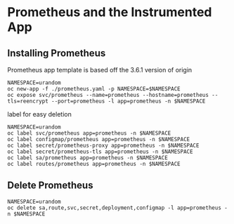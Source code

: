 # Prometheus and the Instrumented App

## Installing Prometheus

Prometheus app template is based off the 3.6.1 version of origin

```
NAMESPACE=urandom
oc new-app -f ./prometheus.yaml -p NAMESPACE=$NAMESPACE
oc expose svc/prometheus --name=prometheus --hostname=prometheus --tls=reencrypt --port=prometheus -l app=prometheus -n $NAMESPACE
```

label for easy deletion

```
NAMESPACE=urandom
oc label svc/prometheus app=prometheus -n $NAMESPACE
oc label configmap/prometheus app=prometheus -n $NAMESPACE
oc label secret/prometheus-proxy app=prometheus -n $NAMESPACE
oc label secret/prometheus-tls app=prometheus -n $NAMESPACE
oc label sa/prometheus app=prometheus -n $NAMESPACE
oc label routes/prometheus app=prometheus -n $NAMESPACE
```

## Delete Prometheus
```
NAMESPACE=urandom
oc delete sa,route,svc,secret,deployment,configmap -l app=prometheus -n $NAMESPACE
```
